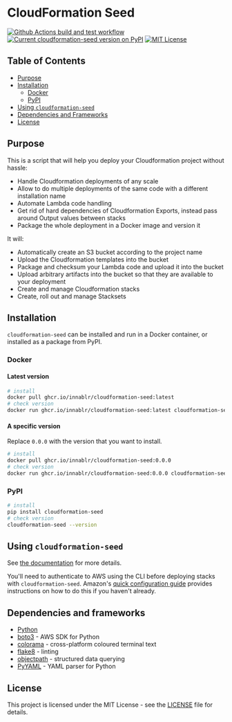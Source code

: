 # CloudFormation Seed

[![Github Actions build and test workflow](https://github.com/Innablr/cloudformation-seed/actions/workflows/build-and-test.yaml/badge.svg)](https://github.com/Innablr/cloudformation-seed/actions/workflows/build-and-test.yaml)
[![Current cloudformation-seed version on PyPI](https://img.shields.io/pypi/v/cloudformation-seed.svg)](https://pypi.python.org/pypi/cloudformation-seed/)
[![MIT License](https://img.shields.io/github/license/Innablr/cloudformation-seed.svg)](https://github.com/Innablr/cloudformation-seed/blob/main/LICENSE)

## Table of Contents

* [Purpose](#purpose)
* [Installation](#installation)
  * [Docker](#docker)
  * [PyPI](#pypi)
* [Using `cloudformation-seed`](#using-cloudformation-seed)
* [Dependencies and Frameworks](#dependencies-and-frameworks)
* [License](#license)

## Purpose

This is a script that will help you deploy your Cloudformation project without hassle:

* Handle Cloudformation deployments of any scale
* Allow to do multiple deployments of the same code with a different installation name
* Automate Lambda code handling
* Get rid of hard dependencies of Cloudformation Exports, instead pass around Output values between stacks
* Package the whole deployment in a Docker image and version it

It will:

* Automatically create an S3 bucket according to the project name
* Upload the Cloudformation templates into the bucket
* Package and checksum your Lambda code and upload it into the bucket
* Upload arbitrary artifacts into the bucket so that they are available to your deployment
* Create and manage Cloudformation stacks
* Create, roll out and manage Stacksets

## Installation

`cloudformation-seed` can be installed and run in a Docker container, or installed as a package from PyPI.

### Docker

#### Latest version

```bash
# install
docker pull ghcr.io/innablr/cloudformation-seed:latest
# check version
docker run ghcr.io/innablr/cloudformation-seed:latest cloudformation-seed --version
```

#### A specific version

Replace `0.0.0` with the version that you want to install.

```bash
# install
docker pull ghcr.io/innablr/cloudformation-seed:0.0.0
# check version
docker run ghcr.io/innablr/cloudformation-seed:0.0.0 cloudformation-seed --version
```

### PyPI

```bash
# install
pip install cloudformation-seed
# check version
cloudformation-seed --version
```

## Using `cloudformation-seed`

See [the documentation]() for more details.

You'll need to authenticate to AWS using the CLI before deploying stacks with `cloudformation-seed`.  Amazon's [quick configuration guide](https://docs.aws.amazon.com/cli/latest/userguide/cli-configure-quickstart.html) provides instructions on how to do this if you haven't already.

## Dependencies and frameworks

* [Python](https://www.python.org/)
* [boto3](https://pypi.org/project/boto3/) - AWS SDK for Python
* [colorama](https://pypi.org/project/colorama/) - cross-platform coloured terminal text
* [flake8](https://flake8.pycqa.org/en/latest/) - linting
* [objectpath](http://objectpath.org/) - structured data querying
* [PyYAML](https://pyyaml.org/) - YAML parser for Python

## License

This project is licensed under the MIT License - see the [LICENSE](LICENSE) file for details.
